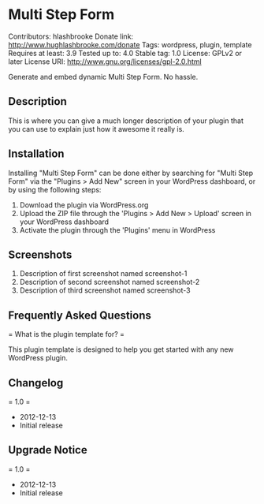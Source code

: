 # Multi Step Form
Contributors: hlashbrooke
Donate link: http://www.hughlashbrooke.com/donate
Tags: wordpress, plugin, template
Requires at least: 3.9
Tested up to: 4.0
Stable tag: 1.0
License: GPLv2 or later
License URI: http://www.gnu.org/licenses/gpl-2.0.html

Generate and embed dynamic Multi Step Form. No hassle.

## Description

This is where you can give a much longer description of your plugin that you can use to explain just how it awesome it really is.

## Installation

Installing "Multi Step Form" can be done either by searching for "Multi Step Form" via the "Plugins > Add New" screen in your WordPress dashboard, or by using the following steps:

1. Download the plugin via WordPress.org
1. Upload the ZIP file through the 'Plugins > Add New > Upload' screen in your WordPress dashboard
1. Activate the plugin through the 'Plugins' menu in WordPress

## Screenshots

1. Description of first screenshot named screenshot-1
2. Description of second screenshot named screenshot-2
3. Description of third screenshot named screenshot-3

## Frequently Asked Questions

= What is the plugin template for? =

This plugin template is designed to help you get started with any new WordPress plugin.

## Changelog

= 1.0 =
* 2012-12-13
* Initial release

## Upgrade Notice

= 1.0 =
* 2012-12-13
* Initial release
